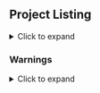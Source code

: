 
## Project Listing

<details><summary>Click to expand</summary><br>

| - | Object | Type | Path | Warnings | Parents | Children |
| --- | --- | --- | --- | --- | --- | --- |
| 🛠️ | ADDMIGS73 | PGM | `addmigs73.pgm.sqlrpgle` | <details><summary>⚠️</summary><br>No object found for reference 'DDSCINFO/SCDJOBINF'</details> | 0 | 0 |
| 🛠️ | ADDMIGSCD | PGM | `addmigscd.pgm.sqlrpgle` | <details><summary>⚠️</summary><br>No object found for reference 'QCMDCHK'<br>No object found for reference 'DDSCINFO/SCDJOBINF'</details> | 0 | 0 |
| 🛠️ | ADDMIGSCDC | PGM | `addmigscdc.pgm.clle` | <details><summary>⚠️</summary><br>Definition to DDSCINFO/SCDJOBINF ignored due to qualified path.<br>PGM call not included as possible reference to library.<br>no object found for reference 'QCMDCHK'</details> | 0 | 0 |
| 🛠️ | AUTCMP | PGM | `autcmp.pgm.sqlrpgle` | <details><summary>⚠️</summary><br>No object found for reference 'QCMDCHK'<br>No object found for reference 'OAAS101N/OBJAUT101'</details> | 0 | 0 |
| 🛠️ | AUTCMP1 | PGM | `autcmp1.pgm.sqlrpgle` | <details><summary>⚠️</summary><br>No object found for reference 'QCMDCHK'<br>No object found for reference 'OAAS101N/OBJAUT101'</details> | 0 | 0 |
| 🛠️ | CALCPOS | PGM | `calcpos.pgm.clle` | ✅ | 0 | 0 |
| 🛠️ | RSTNPUSR | PGM | `rstnpusr.pgm.sqlrpgle` | <details><summary>⚠️</summary><br>No object found for reference 'TABLE'</details> | 0 | 0 |
| 🛠️ | SETEECTL | PGM | `seteectl.pgm.sqlrpgle` | ✅ | 0 | 0 |
| 🛠️ | SETLINDNO | PGM | `setlindno.pgm.sqlrpgle` | ✅ | 0 | 0 |
| 🛠️ | SETLINDYES | PGM | `setlindyes.pgm.sqlrpgle` | ✅ | 0 | 0 |

* *Parents* are objects that depend on this object.
* *Children* are objects that this object depends on.

</details>

### Warnings

<details><summary>Click to expand</summary><br>

**`addmigs73.pgm.sqlrpgle`**

* [ ] ⚠️ No object found for reference 'DDSCINFO/SCDJOBINF'

**`addmigscd.pgm.sqlrpgle`**

* [ ] ⚠️ No object found for reference 'QCMDCHK'
* [ ] ⚠️ No object found for reference 'DDSCINFO/SCDJOBINF'

**`addmigscdc.pgm.clle`**

* [ ] ⚠️ no object found for reference 'QCMDCHK'

**`autcmp.pgm.sqlrpgle`**

* [ ] ⚠️ No object found for reference 'QCMDCHK'
* [ ] ⚠️ No object found for reference 'OAAS101N/OBJAUT101'

**`autcmp1.pgm.sqlrpgle`**

* [ ] ⚠️ No object found for reference 'QCMDCHK'
* [ ] ⚠️ No object found for reference 'OAAS101N/OBJAUT101'

**`rstnpusr.pgm.sqlrpgle`**

* [ ] ⚠️ No object found for reference 'TABLE'


</details>

